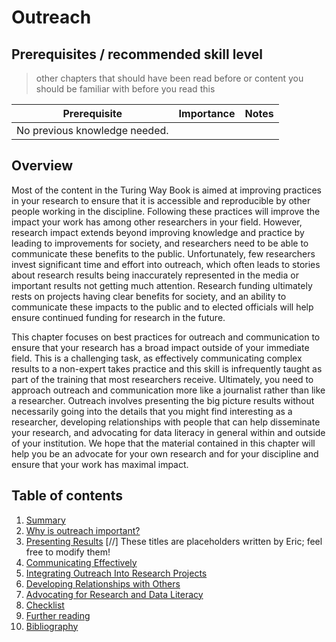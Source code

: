 # Outreach

## Prerequisites / recommended skill level
> other chapters that should have been read before or content you should be familiar with before you read this

| Prerequisite                | Importance | Notes |
|-----------------------------|------------|-------|
|No previous knowledge needed.|            |       |


## Overview

Most of the content in the Turing Way Book is aimed at improving practices in your research to ensure that
it is accessible and reproducible by other people working in the discipline. Following these practices
will improve the impact your work has among other researchers in your field. However, research impact
extends beyond improving knowledge and practice by leading to improvements for society, and researchers need
to be able to communicate these benefits to the public. Unfortunately, few researchers invest significant
time and effort into outreach, which often leads to stories about research results being
inaccurately represented in the media or important results not getting much attention. Research funding
ultimately rests on projects having clear benefits for society, and an ability to communicate these
impacts to the public and to elected officials will help ensure continued funding for research in the
future. 

This chapter focuses on best practices for outreach and communication to ensure that your research has
a broad impact outside of your immediate field. This is a challenging task, as effectively communicating
complex results to a non-expert takes practice and this skill is infrequently taught as part of the
training that most researchers receive. Ultimately, you need to approach outreach and communication more
like a journalist rather than like a researcher. Outreach involves presenting the big picture results
without necessarily going into the details that you might find interesting as a researcher, developing
relationships with people that can help disseminate your research, and advocating for data literacy
in general within and outside of your institution. We hope that the material contained in this chapter
will help you be an advocate for your own research and for your discipline and ensure that your work has
maximal impact.

## Table of contents

1. [Summary](#01/summary)
2. [Why is outreach important?](#02/why_is_outreach_important)
3. [Presenting Results](#03/manifesto_p1) [//] These titles are placeholders written by Eric; feel free to modify them!
4. [Communicating Effectively](#04/manifesto_p2)
5. [Integrating Outreach Into Research Projects](#05/manifesto_p3)
6. [Developing Relationships with Others](#06/manifesto_p4)
7. [Advocating for Research and Data Literacy](#07/manifesto_p5)
8. [Checklist](#08/checklist)
9. [Further reading](#09/further_reading)
10. [Bibliography](#10/bibliography)


